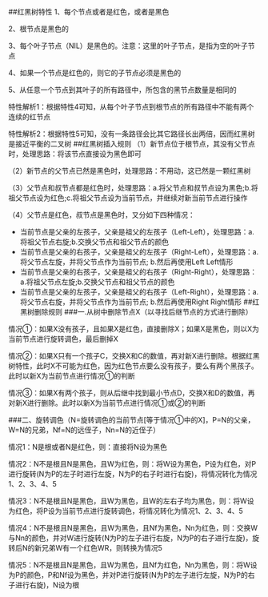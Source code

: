 ##红黑树特性
1、每个节点或者是红色，或者是黑色

2、根节点是黑色的

3、每个叶子节点（NIL）是黑色的。注意：这里的叶子节点，是指为空的叶子节点

4、如果一个节点是红色的，则它的子节点必须是黑色的

5、从任意一个节点到其叶子的所有路径中，所包含的黑节点数量是相同的

特性解析1：根据特性4可知，从每个叶子节点到根节点的所有路径中不能有两个连续的红节点

特性解析2：根据特性5可知，没有一条路径会比其它路径长出两倍，因而红黑树是接近平衡的二叉树
##红黑树插入规则
（1）新节点位于根节点，其没有父节点时，处理思路：将该节点直接设为黑色即可

（2）新节点的父节点已然是黑色时，处理思路：不用动，这已然是一颗红黑树

（3）父节点和叔节点都是红色时，处理思路：a.将父节点和叔节点设为黑色;b.将祖父节点设为红色;c.将祖父节点设为当前节点，并继续对新当前节点进行操作

（4）父节点是红色，叔节点是黑色时，又分如下四种情况：

+ 当前节点是父亲的左孩子，父亲是祖父的左孩子（Left-Left），处理思路：a.将祖父节点右旋;b.交换父节点和祖父节点的颜色
+ 当前节点是父亲的右孩子，父亲是祖父的左孩子（Right-Left），处理思路：a.将父节点左旋，并将父节点作为当前节点; b.然后再使用Left Left情形
+ 当前节点是父亲的右孩子，父亲是祖父的右孩子（Right-Right），处理思路：a.将祖父节点左旋;b.交换父节点和祖父节点的颜色
+ 当前节点是父亲的左孩子，父亲是祖父的右孩子（Left-Right），处理思路：a.将父节点右旋，并将父节点作为当前节点; b.然后再使用Right Right情形
##红黑树删除规则
###一.从树中删除节点X（以寻找后继节点的方式进行删除）

情况①：如果X没有孩子，且如果X是红色，直接删除X；如果X是黑色，则以X为当前节点进行旋转调色，最后删掉X

情况②：如果X只有一个孩子C，交换X和C的数值，再对新X进行删除。根据红黑树特性，此时X不可能为红色，因为红色节点要么没有孩子，要么有两个黑孩子。此时以新X为当前节点进行情况①的判断

情况③：如果X有两个孩子，则从后继中找到最小节点D，交换X和D的数值，再对新X进行删除。此时以新X为当前节点进行情况①或②的判断

###二、旋转调色（N=旋转调色的当前节点[等于情况①中的X]，P=N的父亲，W=N的兄弟，Nf=N的远侄子，Nn=N的近侄子）

情况1：N是根或者N是红色，则：直接将N设为黑色

情况2：N不是根且N是黑色，且W为红色，则：将W设为黑色，P设为红色，对P进行旋转(N为P的左子时进行左旋，N为P的右子时进行右旋)，将情况转化为情况1、2、3、4、5

情况3：N不是根且N是黑色，且W为黑色，且W的左右子均为黑色，则：将W设为红色，将P设为当前节点进行旋转调色，将情况转化为情况1、2、3、4、5

情况4：N不是根且N是黑色，且W为黑色，且Nf为黑色，Nn为红色，则：交换W与Nn的颜色，并对W进行旋转(N为P的左子进行右旋，N为P的右子进行左旋)，旋转后N的新兄弟W有一个红色WR，则转换为情况5

情况5：N不是根且N是黑色，且W为黑色，且Nf为红色，Nn为黑色，则：将W设为P的颜色，P和Nf设为黑色，并对P进行旋转(N为P的左子进行左旋，N为P的右子进行右旋)，N设为根